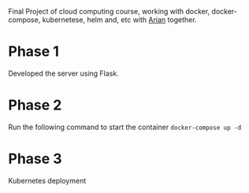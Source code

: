 Final Project of cloud computing course, working with docker, docker-compose, kubernetese, helm and, etc with [Arian](https://github.com/2arian3) together.

# Phase 1
Developed the server using Flask.

# Phase 2
Run the following command to start the container ```docker-compose up -d```

# Phase 3
Kubernetes deployment

